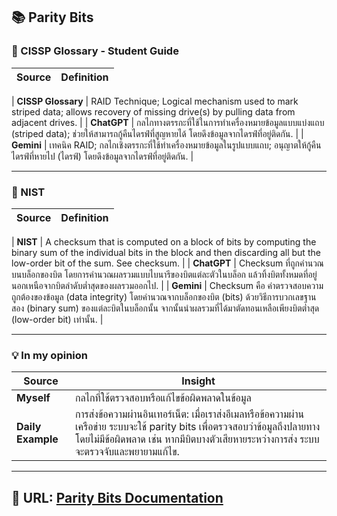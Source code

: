 ## 📚 **Parity Bits**

### 📖 CISSP Glossary - Student Guide
| **Source**          | **Definition**                                                                 |
|----------------------|-------------------------------------------------------------------------------|

| **CISSP Glossary**  | RAID Technique; Logical mechanism used to mark striped data; allows recovery of missing drive(s) by pulling data from adjacent drives. |
| **ChatGPT**         | กลไกทางตรรกะที่ใช้ในการทำเครื่องหมายข้อมูลแบบแบ่งแถบ (striped data); ช่วยให้สามารถกู้คืนไดรฟ์ที่สูญหายได้ โดยดึงข้อมูลจากไดรฟ์ที่อยู่ติดกัน. |
| **Gemini**          | เทคนิค RAID; กลไกเชิงตรรกะที่ใช้ทำเครื่องหมายข้อมูลในรูปแบบแถบ; อนุญาตให้กู้คืนไดรฟ์ที่หายไป (ไดรฟ์) โดยดึงข้อมูลจากไดรฟ์ที่อยู่ติดกัน. |

---

### 📖 NIST
| **Source**          | **Definition**                                                                                   |
|----------------------|-----------------------------------------------------------------------------------------------|

| **NIST**            | A checksum that is computed on a block of bits by computing the binary sum of the individual bits in the block and then discarding all but the low-order bit of the sum. See checksum. |
| **ChatGPT**         | Checksum ที่ถูกคำนวณบนบล็อกของบิต โดยการคำนวณผลรวมแบบไบนารีของบิตแต่ละตัวในบล็อก แล้วทิ้งบิตทั้งหมดที่อยู่นอกเหนือจากบิตลำดับต่ำสุดของผลรวมออกไป. |
| **Gemini**          | Checksum คือ ค่าตรวจสอบความถูกต้องของข้อมูล (data integrity) โดยคำนวณจากบล็อกของบิต (bits) ด้วยวิธีการบวกเลขฐานสอง (binary sum) ของแต่ละบิตในบล็อกนั้น จากนั้นนำผลรวมที่ได้มาตัดทอนเหลือเพียงบิตต่ำสุด (low-order bit) เท่านั้น. |

---

### 💡 In my opinion
| **Source**       | **Insight**                                                                                  |                                                                                                       
|-------------------|--------------------------------------------------------------------------------------------|
| **Myself**       | กลไกที่ใช้ตรวจสอบหรือแก้ไขข้อผิดพลาดในข้อมูล                                                   |
| **Daily Example**| การส่งข้อความผ่านอินเทอร์เน็ต: เมื่อเราส่งอีเมลหรือข้อความผ่านเครือข่าย ระบบจะใช้ parity bits เพื่อตรวจสอบว่าข้อมูลถึงปลายทางโดยไม่มีข้อผิดพลาด เช่น หากมีบิตบางตัวเสียหายระหว่างการส่ง ระบบจะตรวจจับและพยายามแก้ไข. |

---

## 📁 URL: [Parity Bits Documentation](https://teerakorn47.github.io/parity-bits)
